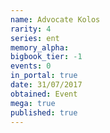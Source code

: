 ```yaml
---
name: Advocate Kolos
rarity: 4
series: ent
memory_alpha:
bigbook_tier: -1
events: 0
in_portal: true
date: 31/07/2017
obtained: Event
mega: true
published: true
---
```



